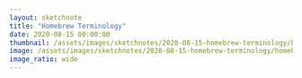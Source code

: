 ```yaml
---
layout: sketchnote
title: "Homebrew Terminology"
date: 2020-08-15 00:00:00
thumbnail: /assets/images/sketchnotes/2020-08-15-homebrew-terminology/homebrew-terminology-thumbnail.jpeg
image: /assets/images/sketchnotes/2020-08-15-homebrew-terminology/homebrew-terminology.jpeg
image_ratio: wide
---
```

